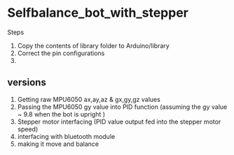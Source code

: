 # Selfbalance_bot_with_stepper

Steps

1) Copy the contents of library folder to Arduino/library
2) Correct the pin configurations
3) 



## versions

1) Getting raw MPU6050 ax,ay,az & gx,gy,gz values
2) Passing the MPU6050 gy value into PID function (assuming the gy value ~ 9.8 when the bot is upright )
3) Stepper motor interfacing (PID value output fed into the stepper motor speed)
4) interfacing with bluetooth module 
5) making it move and balance 
